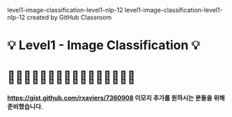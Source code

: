 level1-image-classification-level1-nlp-12
level1-image-classification-level1-nlp-12 created by GitHub Classroom

# :bulb: Level1 - Image Classification :bulb:
# :duck::duck::hatching_chick::duck::duck::duck::hatching_chick::duck::duck::duck::hatching_chick::duck::duck::duck::duck::duck:

#### https://gist.github.com/rxaviers/7360908 이모지 추가를 원하시는 분들을 위해 준비했습니다.




